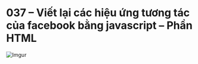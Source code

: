 # 037 – Viết lại các hiệu ứng tương tác của facebook bằng javascript – Phần HTML  

![Imgur](https://i.imgur.com/cAhsXkz.png)  